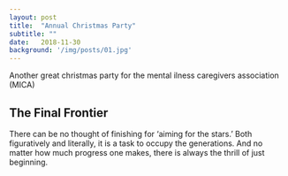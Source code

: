 ```yaml
---
layout: post
title:  "Annual Christmas Party"
subtitle: ""
date:   2018-11-30 
background: '/img/posts/01.jpg'
---
```


<p>Another great christmas party for the mental ilness caregivers association (MICA)</p>



<h2 class="section-heading">The Final Frontier</h2>

<p>There can be no thought of finishing for ‘aiming for the stars.’ Both figuratively and literally, it is a task to occupy the generations. And no matter how much progress one makes, there is always the thrill of just beginning.</p>


